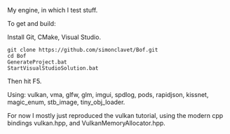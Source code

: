 
My engine, in which I test stuff.


To get and build:

Install Git, CMake, Visual Studio.
```
git clone https://github.com/simonclavet/Bof.git
cd Bof
GenerateProject.bat
StartVisualStudioSolution.bat

```

Then hit F5.

Using: vulkan, vma, glfw, glm, imgui, spdlog, pods, rapidjson, kissnet, magic_enum, stb_image, tiny_obj_loader.


For now I mostly just reproduced the vulkan tutorial, using the modern cpp bindings vulkan.hpp, and VulkanMemoryAllocator.hpp. 


